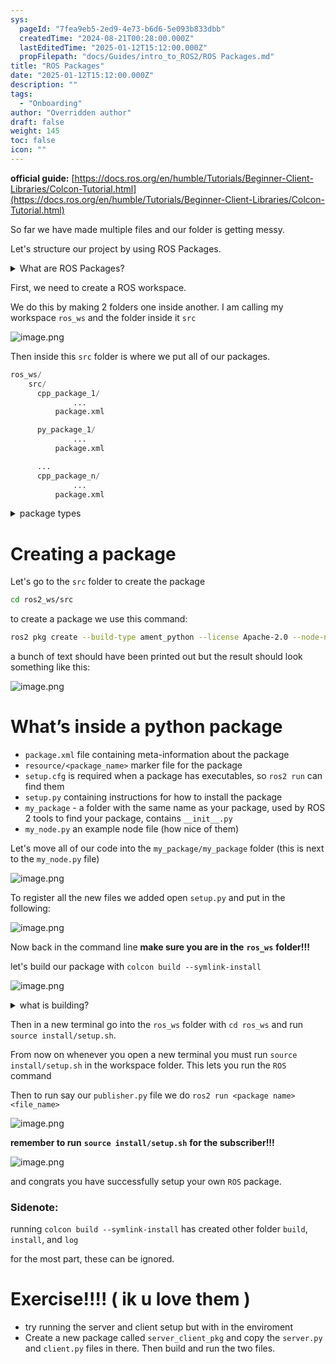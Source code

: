 ```yaml
---
sys:
  pageId: "7fea9eb5-2ed9-4e73-b6d6-5e093b833dbb"
  createdTime: "2024-08-21T00:28:00.000Z"
  lastEditedTime: "2025-01-12T15:12:00.000Z"
  propFilepath: "docs/Guides/intro_to_ROS2/ROS Packages.md"
title: "ROS Packages"
date: "2025-01-12T15:12:00.000Z"
description: ""
tags:
  - "Onboarding"
author: "Overridden author"
draft: false
weight: 145
toc: false
icon: ""
---
```


**official guide:** [https://docs.ros.org/en/humble/Tutorials/Beginner-Client-Libraries/Colcon-Tutorial.html](https://docs.ros.org/en/humble/Tutorials/Beginner-Client-Libraries/Colcon-Tutorial.html)

So far we have made multiple files and our folder is getting messy.

Let's structure our project by using ROS Packages.

<details>

<summary>What are ROS Packages?</summary>

ROS Packages are, as the name implies, packages of code that are highly sharable between ROS developers.

They consist of a folder, `package.xml` file, and source code

```python
      cpp_package_1/
		      ... imagine much code files here ..
          package.xml
```

</details>

First, we need to create a ROS workspace.

We do this by making 2 folders one inside another. I am calling my workspace `ros_ws` and the folder inside it `src`

![image.png](https://prod-files-secure.s3.us-west-2.amazonaws.com/d518164a-d88e-44d1-a4ee-3adb3bd8bce0/70706947-fd18-4537-a67b-e12946812d31/image.png?X-Amz-Algorithm=AWS4-HMAC-SHA256&X-Amz-Content-Sha256=UNSIGNED-PAYLOAD&X-Amz-Credential=ASIAZI2LB466T3C2PKAG%2F20250227%2Fus-west-2%2Fs3%2Faws4_request&X-Amz-Date=20250227T003709Z&X-Amz-Expires=3600&X-Amz-Security-Token=IQoJb3JpZ2luX2VjEDAaCXVzLXdlc3QtMiJHMEUCIQCHBMhHFwi%2B1oc9U%2Bc2n82ptSDeOFsH1Xf0FINlUB1Y2AIgO5wtrYvyOWVZHKorSbelOF%2B8u7Pl%2BsWtfdqkPtyuxUIq%2FwMIaRAAGgw2Mzc0MjMxODM4MDUiDKzNaJDRMceKCMFsOCrcA5r3rdSl9xie3kCSW6ANIyqDttd5kKKCiz1S440F8MGKDdr8sHFwvgqEgn09ZohFAkOed279mh4n%2BYD3n1SH%2Fbdshg5lZEID%2BDlGuNpBlzZMoDyBC2GxqICr7smncyZ6AUy4LFSDirqOSEguamBP6BZP8mH9XV654PjWXNThOBT2ANF0y1K1qXskQ1rJsvCDNNnOY8TNnfHOmFH9ek2avuxZ9XxPqk4%2FKMuUnIpujJN1mm%2FWHsKeRYdrOdFa%2FEwJkr322C37rp8cmGoWVm230%2BCjId0tkwqVHX5xxwJjn9tHgjxkwl6IlGq%2F%2FZLDiyhWjm9IGAgCUzTJIvwDD8DIhIYGe3GiWc7Cg0jX9WrzSYFWDOQr0M9922CTTANo5Sxmi4yQ5lrc7KLgRz%2FGEb9rJ6vgtArK7shH6ejfgF3kRiiMI2GhAD9RXYjiyXISQBMy34Vf1VcqxayiBLea59tYRpVGSglL%2BxUegbDLIX0sKaQKPn8uPRCHSyNtOM4K39lgj%2Bcfw0n1yMA0sHMfDzPlSQAcC2pwXdvUreyYEUyO5lLY8GwtBzEFIx1jMzp3em4pAs5z98lokdAtHIu2%2F2j188GtWfpKWsB5gKZq5j8XuVVDWKMgebXZpH9jtfjvMPPX%2Fr0GOqUBQ6HUEFwSkkWMMWUPFu5Mi6oNelCKHMeZ88BAXQ79LXeWc4RuArifKVlhBKNMQ0CwnVqtsPAJBJ2XtvxaO68sQTUnxS%2B%2F36L%2BDPXY6k5dt%2BJOlRaxCb1GngXer39EXVnhSFfTCuEqoos6H00XUb7d8dXgdb%2B1HsdRFSvTQrsAHzLFxs%2BFjqgtrgVcvlBsqJUB9XEUK98IxEGHetGz6wq9wNvTz637&X-Amz-Signature=2e2602fa2ff46f71e47d96600005bb90d6563fe7a9998ebe1b2964db76e8b616&X-Amz-SignedHeaders=host&x-id=GetObject)

Then inside this `src` folder is where we put all of our packages.

```python
ros_ws/
    src/
      cpp_package_1/
		      ...
          package.xml

      py_package_1/
		      ...
          package.xml

      ...
      cpp_package_n/
		      ...
          package.xml

```

<details>

<summary>package types</summary>

packages can be either `C++` or python.

the intern file structure is different for each but for this guide we will stick to creating python packages

</details>

# Creating a package

Let's go to the `src` folder to create the package

```bash
cd ros2_ws/src
```

to create a package we use this command:

```bash
ros2 pkg create --build-type ament_python --license Apache-2.0 --node-name my_node my_package
```

a bunch of text should have been printed out but the result should look something like this:

![image.png](https://prod-files-secure.s3.us-west-2.amazonaws.com/d518164a-d88e-44d1-a4ee-3adb3bd8bce0/e6cf1e3f-8512-4a3e-b131-079f800bf3e8/image.png?X-Amz-Algorithm=AWS4-HMAC-SHA256&X-Amz-Content-Sha256=UNSIGNED-PAYLOAD&X-Amz-Credential=ASIAZI2LB466T3C2PKAG%2F20250227%2Fus-west-2%2Fs3%2Faws4_request&X-Amz-Date=20250227T003709Z&X-Amz-Expires=3600&X-Amz-Security-Token=IQoJb3JpZ2luX2VjEDAaCXVzLXdlc3QtMiJHMEUCIQCHBMhHFwi%2B1oc9U%2Bc2n82ptSDeOFsH1Xf0FINlUB1Y2AIgO5wtrYvyOWVZHKorSbelOF%2B8u7Pl%2BsWtfdqkPtyuxUIq%2FwMIaRAAGgw2Mzc0MjMxODM4MDUiDKzNaJDRMceKCMFsOCrcA5r3rdSl9xie3kCSW6ANIyqDttd5kKKCiz1S440F8MGKDdr8sHFwvgqEgn09ZohFAkOed279mh4n%2BYD3n1SH%2Fbdshg5lZEID%2BDlGuNpBlzZMoDyBC2GxqICr7smncyZ6AUy4LFSDirqOSEguamBP6BZP8mH9XV654PjWXNThOBT2ANF0y1K1qXskQ1rJsvCDNNnOY8TNnfHOmFH9ek2avuxZ9XxPqk4%2FKMuUnIpujJN1mm%2FWHsKeRYdrOdFa%2FEwJkr322C37rp8cmGoWVm230%2BCjId0tkwqVHX5xxwJjn9tHgjxkwl6IlGq%2F%2FZLDiyhWjm9IGAgCUzTJIvwDD8DIhIYGe3GiWc7Cg0jX9WrzSYFWDOQr0M9922CTTANo5Sxmi4yQ5lrc7KLgRz%2FGEb9rJ6vgtArK7shH6ejfgF3kRiiMI2GhAD9RXYjiyXISQBMy34Vf1VcqxayiBLea59tYRpVGSglL%2BxUegbDLIX0sKaQKPn8uPRCHSyNtOM4K39lgj%2Bcfw0n1yMA0sHMfDzPlSQAcC2pwXdvUreyYEUyO5lLY8GwtBzEFIx1jMzp3em4pAs5z98lokdAtHIu2%2F2j188GtWfpKWsB5gKZq5j8XuVVDWKMgebXZpH9jtfjvMPPX%2Fr0GOqUBQ6HUEFwSkkWMMWUPFu5Mi6oNelCKHMeZ88BAXQ79LXeWc4RuArifKVlhBKNMQ0CwnVqtsPAJBJ2XtvxaO68sQTUnxS%2B%2F36L%2BDPXY6k5dt%2BJOlRaxCb1GngXer39EXVnhSFfTCuEqoos6H00XUb7d8dXgdb%2B1HsdRFSvTQrsAHzLFxs%2BFjqgtrgVcvlBsqJUB9XEUK98IxEGHetGz6wq9wNvTz637&X-Amz-Signature=42a7ee052e8b823c22cbd109efd0486de4fc19a8e91a5391e51c3f7062ac3076&X-Amz-SignedHeaders=host&x-id=GetObject)

# What’s inside a python package

- `package.xml` file containing meta-information about the package
- `resource/<package_name>` marker file for the package
- `setup.cfg` is required when a package has executables, so `ros2 run` can find them
- `setup.py` containing instructions for how to install the package
- `my_package` - a folder with the same name as your package, used by ROS 2 tools to find your package, contains `__init__.py`
- `my_node.py` an example node file (how nice of them)

Let's move all of our code into the `my_package/my_package` folder (this is next to the `my_node.py` file)

![image.png](https://prod-files-secure.s3.us-west-2.amazonaws.com/d518164a-d88e-44d1-a4ee-3adb3bd8bce0/9ce58f11-0da9-4d3e-b86d-506a9685d378/image.png?X-Amz-Algorithm=AWS4-HMAC-SHA256&X-Amz-Content-Sha256=UNSIGNED-PAYLOAD&X-Amz-Credential=ASIAZI2LB466T3C2PKAG%2F20250227%2Fus-west-2%2Fs3%2Faws4_request&X-Amz-Date=20250227T003709Z&X-Amz-Expires=3600&X-Amz-Security-Token=IQoJb3JpZ2luX2VjEDAaCXVzLXdlc3QtMiJHMEUCIQCHBMhHFwi%2B1oc9U%2Bc2n82ptSDeOFsH1Xf0FINlUB1Y2AIgO5wtrYvyOWVZHKorSbelOF%2B8u7Pl%2BsWtfdqkPtyuxUIq%2FwMIaRAAGgw2Mzc0MjMxODM4MDUiDKzNaJDRMceKCMFsOCrcA5r3rdSl9xie3kCSW6ANIyqDttd5kKKCiz1S440F8MGKDdr8sHFwvgqEgn09ZohFAkOed279mh4n%2BYD3n1SH%2Fbdshg5lZEID%2BDlGuNpBlzZMoDyBC2GxqICr7smncyZ6AUy4LFSDirqOSEguamBP6BZP8mH9XV654PjWXNThOBT2ANF0y1K1qXskQ1rJsvCDNNnOY8TNnfHOmFH9ek2avuxZ9XxPqk4%2FKMuUnIpujJN1mm%2FWHsKeRYdrOdFa%2FEwJkr322C37rp8cmGoWVm230%2BCjId0tkwqVHX5xxwJjn9tHgjxkwl6IlGq%2F%2FZLDiyhWjm9IGAgCUzTJIvwDD8DIhIYGe3GiWc7Cg0jX9WrzSYFWDOQr0M9922CTTANo5Sxmi4yQ5lrc7KLgRz%2FGEb9rJ6vgtArK7shH6ejfgF3kRiiMI2GhAD9RXYjiyXISQBMy34Vf1VcqxayiBLea59tYRpVGSglL%2BxUegbDLIX0sKaQKPn8uPRCHSyNtOM4K39lgj%2Bcfw0n1yMA0sHMfDzPlSQAcC2pwXdvUreyYEUyO5lLY8GwtBzEFIx1jMzp3em4pAs5z98lokdAtHIu2%2F2j188GtWfpKWsB5gKZq5j8XuVVDWKMgebXZpH9jtfjvMPPX%2Fr0GOqUBQ6HUEFwSkkWMMWUPFu5Mi6oNelCKHMeZ88BAXQ79LXeWc4RuArifKVlhBKNMQ0CwnVqtsPAJBJ2XtvxaO68sQTUnxS%2B%2F36L%2BDPXY6k5dt%2BJOlRaxCb1GngXer39EXVnhSFfTCuEqoos6H00XUb7d8dXgdb%2B1HsdRFSvTQrsAHzLFxs%2BFjqgtrgVcvlBsqJUB9XEUK98IxEGHetGz6wq9wNvTz637&X-Amz-Signature=115e9e6db2ea77a8b1418a549b80404125502581ec07daefa34e09450e01f0eb&X-Amz-SignedHeaders=host&x-id=GetObject)

To register all the new files we added open `setup.py` and put in the following:

![image.png](https://prod-files-secure.s3.us-west-2.amazonaws.com/d518164a-d88e-44d1-a4ee-3adb3bd8bce0/1cd7c262-4cae-4496-9d75-c178537d24a2/image.png?X-Amz-Algorithm=AWS4-HMAC-SHA256&X-Amz-Content-Sha256=UNSIGNED-PAYLOAD&X-Amz-Credential=ASIAZI2LB466T3C2PKAG%2F20250227%2Fus-west-2%2Fs3%2Faws4_request&X-Amz-Date=20250227T003709Z&X-Amz-Expires=3600&X-Amz-Security-Token=IQoJb3JpZ2luX2VjEDAaCXVzLXdlc3QtMiJHMEUCIQCHBMhHFwi%2B1oc9U%2Bc2n82ptSDeOFsH1Xf0FINlUB1Y2AIgO5wtrYvyOWVZHKorSbelOF%2B8u7Pl%2BsWtfdqkPtyuxUIq%2FwMIaRAAGgw2Mzc0MjMxODM4MDUiDKzNaJDRMceKCMFsOCrcA5r3rdSl9xie3kCSW6ANIyqDttd5kKKCiz1S440F8MGKDdr8sHFwvgqEgn09ZohFAkOed279mh4n%2BYD3n1SH%2Fbdshg5lZEID%2BDlGuNpBlzZMoDyBC2GxqICr7smncyZ6AUy4LFSDirqOSEguamBP6BZP8mH9XV654PjWXNThOBT2ANF0y1K1qXskQ1rJsvCDNNnOY8TNnfHOmFH9ek2avuxZ9XxPqk4%2FKMuUnIpujJN1mm%2FWHsKeRYdrOdFa%2FEwJkr322C37rp8cmGoWVm230%2BCjId0tkwqVHX5xxwJjn9tHgjxkwl6IlGq%2F%2FZLDiyhWjm9IGAgCUzTJIvwDD8DIhIYGe3GiWc7Cg0jX9WrzSYFWDOQr0M9922CTTANo5Sxmi4yQ5lrc7KLgRz%2FGEb9rJ6vgtArK7shH6ejfgF3kRiiMI2GhAD9RXYjiyXISQBMy34Vf1VcqxayiBLea59tYRpVGSglL%2BxUegbDLIX0sKaQKPn8uPRCHSyNtOM4K39lgj%2Bcfw0n1yMA0sHMfDzPlSQAcC2pwXdvUreyYEUyO5lLY8GwtBzEFIx1jMzp3em4pAs5z98lokdAtHIu2%2F2j188GtWfpKWsB5gKZq5j8XuVVDWKMgebXZpH9jtfjvMPPX%2Fr0GOqUBQ6HUEFwSkkWMMWUPFu5Mi6oNelCKHMeZ88BAXQ79LXeWc4RuArifKVlhBKNMQ0CwnVqtsPAJBJ2XtvxaO68sQTUnxS%2B%2F36L%2BDPXY6k5dt%2BJOlRaxCb1GngXer39EXVnhSFfTCuEqoos6H00XUb7d8dXgdb%2B1HsdRFSvTQrsAHzLFxs%2BFjqgtrgVcvlBsqJUB9XEUK98IxEGHetGz6wq9wNvTz637&X-Amz-Signature=35bc101335ddb2638d9eb7ef6862c8bb2e3c470a8508204abc32db38af880851&X-Amz-SignedHeaders=host&x-id=GetObject)

Now back in the command line **make sure you are in the** **`ros_ws`** **folder!!!**

let's build our package with `colcon build --symlink-install`

![image.png](https://prod-files-secure.s3.us-west-2.amazonaws.com/d518164a-d88e-44d1-a4ee-3adb3bd8bce0/2f2a0d27-b173-48fd-b189-5f5c0ce65619/image.png?X-Amz-Algorithm=AWS4-HMAC-SHA256&X-Amz-Content-Sha256=UNSIGNED-PAYLOAD&X-Amz-Credential=ASIAZI2LB466T3C2PKAG%2F20250227%2Fus-west-2%2Fs3%2Faws4_request&X-Amz-Date=20250227T003709Z&X-Amz-Expires=3600&X-Amz-Security-Token=IQoJb3JpZ2luX2VjEDAaCXVzLXdlc3QtMiJHMEUCIQCHBMhHFwi%2B1oc9U%2Bc2n82ptSDeOFsH1Xf0FINlUB1Y2AIgO5wtrYvyOWVZHKorSbelOF%2B8u7Pl%2BsWtfdqkPtyuxUIq%2FwMIaRAAGgw2Mzc0MjMxODM4MDUiDKzNaJDRMceKCMFsOCrcA5r3rdSl9xie3kCSW6ANIyqDttd5kKKCiz1S440F8MGKDdr8sHFwvgqEgn09ZohFAkOed279mh4n%2BYD3n1SH%2Fbdshg5lZEID%2BDlGuNpBlzZMoDyBC2GxqICr7smncyZ6AUy4LFSDirqOSEguamBP6BZP8mH9XV654PjWXNThOBT2ANF0y1K1qXskQ1rJsvCDNNnOY8TNnfHOmFH9ek2avuxZ9XxPqk4%2FKMuUnIpujJN1mm%2FWHsKeRYdrOdFa%2FEwJkr322C37rp8cmGoWVm230%2BCjId0tkwqVHX5xxwJjn9tHgjxkwl6IlGq%2F%2FZLDiyhWjm9IGAgCUzTJIvwDD8DIhIYGe3GiWc7Cg0jX9WrzSYFWDOQr0M9922CTTANo5Sxmi4yQ5lrc7KLgRz%2FGEb9rJ6vgtArK7shH6ejfgF3kRiiMI2GhAD9RXYjiyXISQBMy34Vf1VcqxayiBLea59tYRpVGSglL%2BxUegbDLIX0sKaQKPn8uPRCHSyNtOM4K39lgj%2Bcfw0n1yMA0sHMfDzPlSQAcC2pwXdvUreyYEUyO5lLY8GwtBzEFIx1jMzp3em4pAs5z98lokdAtHIu2%2F2j188GtWfpKWsB5gKZq5j8XuVVDWKMgebXZpH9jtfjvMPPX%2Fr0GOqUBQ6HUEFwSkkWMMWUPFu5Mi6oNelCKHMeZ88BAXQ79LXeWc4RuArifKVlhBKNMQ0CwnVqtsPAJBJ2XtvxaO68sQTUnxS%2B%2F36L%2BDPXY6k5dt%2BJOlRaxCb1GngXer39EXVnhSFfTCuEqoos6H00XUb7d8dXgdb%2B1HsdRFSvTQrsAHzLFxs%2BFjqgtrgVcvlBsqJUB9XEUK98IxEGHetGz6wq9wNvTz637&X-Amz-Signature=6bd3276ba73823e91b17d1ecba7d643affb4ad81454a1f079109c74847972cdf&X-Amz-SignedHeaders=host&x-id=GetObject)

<details>

<summary>what is building?</summary>

if you are a CS major at Rose-Hulman you will learn the answer to this in CSSE132

but TLDR; is it combines all the code files into one program that can be run easily 

</details>

Then in a new terminal go into the `ros_ws` folder with `cd ros_ws` and run `source install/setup.sh`. 

From now on whenever you open a new terminal you must run `source install/setup.sh` in the workspace folder. This lets you run the `ROS` command

Then to run say our `publisher.py` file we do `ros2 run <package name> <file_name>`

![image.png](https://prod-files-secure.s3.us-west-2.amazonaws.com/d518164a-d88e-44d1-a4ee-3adb3bd8bce0/4f4b1219-3a44-4632-aa0a-ce3471699f59/image.png?X-Amz-Algorithm=AWS4-HMAC-SHA256&X-Amz-Content-Sha256=UNSIGNED-PAYLOAD&X-Amz-Credential=ASIAZI2LB466T3C2PKAG%2F20250227%2Fus-west-2%2Fs3%2Faws4_request&X-Amz-Date=20250227T003709Z&X-Amz-Expires=3600&X-Amz-Security-Token=IQoJb3JpZ2luX2VjEDAaCXVzLXdlc3QtMiJHMEUCIQCHBMhHFwi%2B1oc9U%2Bc2n82ptSDeOFsH1Xf0FINlUB1Y2AIgO5wtrYvyOWVZHKorSbelOF%2B8u7Pl%2BsWtfdqkPtyuxUIq%2FwMIaRAAGgw2Mzc0MjMxODM4MDUiDKzNaJDRMceKCMFsOCrcA5r3rdSl9xie3kCSW6ANIyqDttd5kKKCiz1S440F8MGKDdr8sHFwvgqEgn09ZohFAkOed279mh4n%2BYD3n1SH%2Fbdshg5lZEID%2BDlGuNpBlzZMoDyBC2GxqICr7smncyZ6AUy4LFSDirqOSEguamBP6BZP8mH9XV654PjWXNThOBT2ANF0y1K1qXskQ1rJsvCDNNnOY8TNnfHOmFH9ek2avuxZ9XxPqk4%2FKMuUnIpujJN1mm%2FWHsKeRYdrOdFa%2FEwJkr322C37rp8cmGoWVm230%2BCjId0tkwqVHX5xxwJjn9tHgjxkwl6IlGq%2F%2FZLDiyhWjm9IGAgCUzTJIvwDD8DIhIYGe3GiWc7Cg0jX9WrzSYFWDOQr0M9922CTTANo5Sxmi4yQ5lrc7KLgRz%2FGEb9rJ6vgtArK7shH6ejfgF3kRiiMI2GhAD9RXYjiyXISQBMy34Vf1VcqxayiBLea59tYRpVGSglL%2BxUegbDLIX0sKaQKPn8uPRCHSyNtOM4K39lgj%2Bcfw0n1yMA0sHMfDzPlSQAcC2pwXdvUreyYEUyO5lLY8GwtBzEFIx1jMzp3em4pAs5z98lokdAtHIu2%2F2j188GtWfpKWsB5gKZq5j8XuVVDWKMgebXZpH9jtfjvMPPX%2Fr0GOqUBQ6HUEFwSkkWMMWUPFu5Mi6oNelCKHMeZ88BAXQ79LXeWc4RuArifKVlhBKNMQ0CwnVqtsPAJBJ2XtvxaO68sQTUnxS%2B%2F36L%2BDPXY6k5dt%2BJOlRaxCb1GngXer39EXVnhSFfTCuEqoos6H00XUb7d8dXgdb%2B1HsdRFSvTQrsAHzLFxs%2BFjqgtrgVcvlBsqJUB9XEUK98IxEGHetGz6wq9wNvTz637&X-Amz-Signature=9a2f10381f7cb0193c030b58a2e3aa44079114405ba295421f8ae7f899f6a6d1&X-Amz-SignedHeaders=host&x-id=GetObject)

**remember to run** **`source install/setup.sh`** **for the subscriber!!!**

![image.png](https://prod-files-secure.s3.us-west-2.amazonaws.com/d518164a-d88e-44d1-a4ee-3adb3bd8bce0/02121119-dad4-49ec-8356-c956108b4243/image.png?X-Amz-Algorithm=AWS4-HMAC-SHA256&X-Amz-Content-Sha256=UNSIGNED-PAYLOAD&X-Amz-Credential=ASIAZI2LB466T3C2PKAG%2F20250227%2Fus-west-2%2Fs3%2Faws4_request&X-Amz-Date=20250227T003709Z&X-Amz-Expires=3600&X-Amz-Security-Token=IQoJb3JpZ2luX2VjEDAaCXVzLXdlc3QtMiJHMEUCIQCHBMhHFwi%2B1oc9U%2Bc2n82ptSDeOFsH1Xf0FINlUB1Y2AIgO5wtrYvyOWVZHKorSbelOF%2B8u7Pl%2BsWtfdqkPtyuxUIq%2FwMIaRAAGgw2Mzc0MjMxODM4MDUiDKzNaJDRMceKCMFsOCrcA5r3rdSl9xie3kCSW6ANIyqDttd5kKKCiz1S440F8MGKDdr8sHFwvgqEgn09ZohFAkOed279mh4n%2BYD3n1SH%2Fbdshg5lZEID%2BDlGuNpBlzZMoDyBC2GxqICr7smncyZ6AUy4LFSDirqOSEguamBP6BZP8mH9XV654PjWXNThOBT2ANF0y1K1qXskQ1rJsvCDNNnOY8TNnfHOmFH9ek2avuxZ9XxPqk4%2FKMuUnIpujJN1mm%2FWHsKeRYdrOdFa%2FEwJkr322C37rp8cmGoWVm230%2BCjId0tkwqVHX5xxwJjn9tHgjxkwl6IlGq%2F%2FZLDiyhWjm9IGAgCUzTJIvwDD8DIhIYGe3GiWc7Cg0jX9WrzSYFWDOQr0M9922CTTANo5Sxmi4yQ5lrc7KLgRz%2FGEb9rJ6vgtArK7shH6ejfgF3kRiiMI2GhAD9RXYjiyXISQBMy34Vf1VcqxayiBLea59tYRpVGSglL%2BxUegbDLIX0sKaQKPn8uPRCHSyNtOM4K39lgj%2Bcfw0n1yMA0sHMfDzPlSQAcC2pwXdvUreyYEUyO5lLY8GwtBzEFIx1jMzp3em4pAs5z98lokdAtHIu2%2F2j188GtWfpKWsB5gKZq5j8XuVVDWKMgebXZpH9jtfjvMPPX%2Fr0GOqUBQ6HUEFwSkkWMMWUPFu5Mi6oNelCKHMeZ88BAXQ79LXeWc4RuArifKVlhBKNMQ0CwnVqtsPAJBJ2XtvxaO68sQTUnxS%2B%2F36L%2BDPXY6k5dt%2BJOlRaxCb1GngXer39EXVnhSFfTCuEqoos6H00XUb7d8dXgdb%2B1HsdRFSvTQrsAHzLFxs%2BFjqgtrgVcvlBsqJUB9XEUK98IxEGHetGz6wq9wNvTz637&X-Amz-Signature=621c9fac6554e9bec52b0b52201bb4d304398fc14afe4c57f898f9c4f7ada7f4&X-Amz-SignedHeaders=host&x-id=GetObject)

and congrats you have successfully setup your own `ROS` package.

### Sidenote:

running `colcon build --symlink-install` has created other folder `build`, `install`, and `log`

for the most part, these can be ignored.

# Exercise!!!! ( ik u love them )

- try running the server and client setup but with in the enviroment
- Create a new package called `server_client_pkg` and copy the `server.py` and `client.py` files in there. Then build and run the two files.
